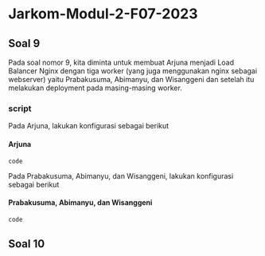 # Jarkom-Modul-2-F07-2023
## Soal 9
Pada soal nomor 9, kita diminta untuk membuat Arjuna menjadi Load Balancer Nginx dengan tiga worker (yang juga menggunakan nginx sebagai webserver) yaitu Prabakusuma, Abimanyu, dan Wisanggeni dan setelah itu melakukan deployment pada masing-masing worker.
### script
Pada Arjuna, lakukan konfigurasi sebagai berikut
#### Arjuna
```
code
```
Pada Prabakusuma, Abimanyu, dan Wisanggeni, lakukan konfigurasi sebagai berikut
#### Prabakusuma, Abimanyu, dan Wisanggeni
```
code
```

## Soal 10
